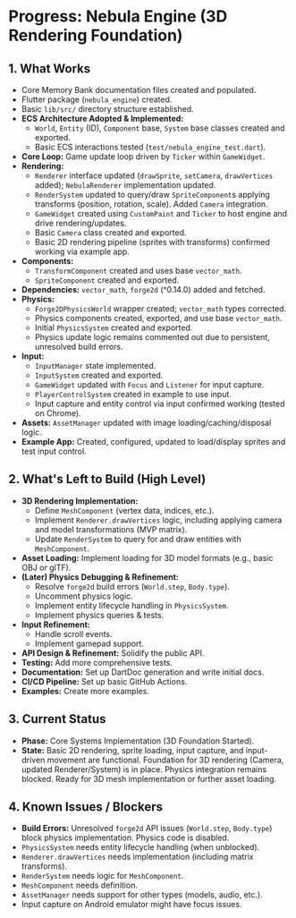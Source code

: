# Progress: Nebula Engine (3D Rendering Foundation)

## 1. What Works

*   Core Memory Bank documentation files created and populated.
*   Flutter package (`nebula_engine`) created.
*   Basic `lib/src/` directory structure established.
*   **ECS Architecture Adopted & Implemented:**
    *   `World`, `Entity` (ID), `Component` base, `System` base classes created and exported.
    *   Basic ECS interactions tested (`test/nebula_engine_test.dart`).
*   **Core Loop:** Game update loop driven by `Ticker` within `GameWidget`.
*   **Rendering:**
    *   `Renderer` interface updated (`drawSprite`, `setCamera`, `drawVertices` added); `NebulaRenderer` implementation updated.
    *   `RenderSystem` updated to query/draw `SpriteComponent`s applying transforms (position, rotation, scale). Added `Camera` integration.
    *   `GameWidget` created using `CustomPaint` and `Ticker` to host engine and drive rendering/updates.
    *   Basic `Camera` class created and exported.
    *   Basic 2D rendering pipeline (sprites with transforms) confirmed working via example app.
*   **Components:**
    *   `TransformComponent` created and uses base `vector_math`.
    *   `SpriteComponent` created and exported.
*   **Dependencies:** `vector_math`, `forge2d` (^0.14.0) added and fetched.
*   **Physics:**
    *   `Forge2DPhysicsWorld` wrapper created; `vector_math` types corrected.
    *   Physics components created, exported, and use base `vector_math`.
    *   Initial `PhysicsSystem` created and exported.
    *   Physics update logic remains commented out due to persistent, unresolved build errors.
*   **Input:**
    *   `InputManager` state implemented.
    *   `InputSystem` created and exported.
    *   `GameWidget` updated with `Focus` and `Listener` for input capture.
    *   `PlayerControlSystem` created in example to use input.
    *   Input capture and entity control via input confirmed working (tested on Chrome).
*   **Assets:** `AssetManager` updated with image loading/caching/disposal logic.
*   **Example App:** Created, configured, updated to load/display sprites and test input control.

## 2. What's Left to Build (High Level)

*   **3D Rendering Implementation:**
    *   Define `MeshComponent` (vertex data, indices, etc.).
    *   Implement `Renderer.drawVertices` logic, including applying camera and model transformations (MVP matrix).
    *   Update `RenderSystem` to query for and draw entities with `MeshComponent`.
*   **Asset Loading:** Implement loading for 3D model formats (e.g., basic OBJ or glTF).
*   **(Later) Physics Debugging & Refinement:**
    *   Resolve `forge2d` build errors (`World.step`, `Body.type`).
    *   Uncomment physics logic.
    *   Implement entity lifecycle handling in `PhysicsSystem`.
    *   Implement physics queries & tests.
*   **Input Refinement:**
    *   Handle scroll events.
    *   Implement gamepad support.
*   **API Design & Refinement:** Solidify the public API.
*   **Testing:** Add more comprehensive tests.
*   **Documentation:** Set up DartDoc generation and write initial docs.
*   **CI/CD Pipeline:** Set up basic GitHub Actions.
*   **Examples:** Create more examples.

## 3. Current Status

*   **Phase:** Core Systems Implementation (3D Foundation Started).
*   **State:** Basic 2D rendering, sprite loading, input capture, and input-driven movement are functional. Foundation for 3D rendering (Camera, updated Renderer/System) is in place. Physics integration remains blocked. Ready for 3D mesh implementation or further asset loading.

## 4. Known Issues / Blockers

*   **Build Errors:** Unresolved `forge2d` API issues (`World.step`, `Body.type`) block physics implementation. Physics code is disabled.
*   `PhysicsSystem` needs entity lifecycle handling (when unblocked).
*   `Renderer.drawVertices` needs implementation (including matrix transforms).
*   `RenderSystem` needs logic for `MeshComponent`.
*   `MeshComponent` needs definition.
*   `AssetManager` needs support for other types (models, audio, etc.).
*   Input capture on Android emulator might have focus issues.